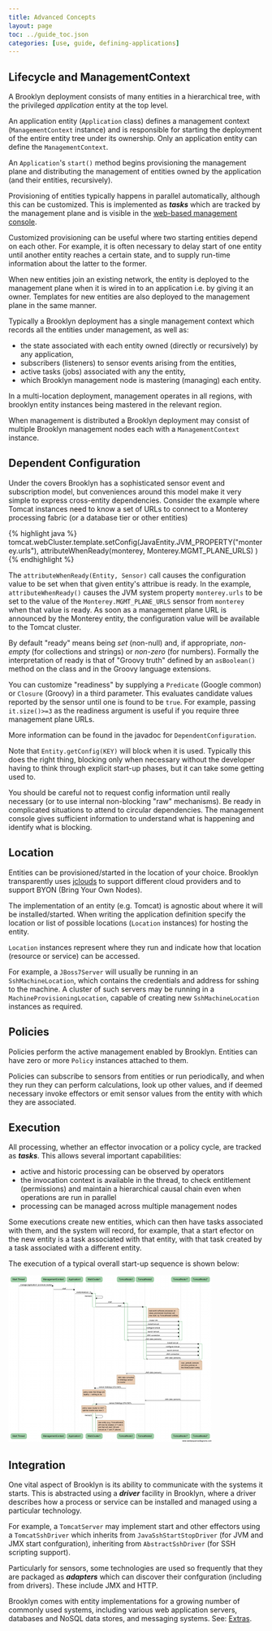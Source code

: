 ```yaml
---
title: Advanced Concepts
layout: page
toc: ../guide_toc.json
categories: [use, guide, defining-applications]
---
```


Lifecycle and ManagementContext
-------------------------------

A Brooklyn deployment consists of many entities in a hierarchical tree, with  the privileged *application* entity at the top level.

An application entity (``Application`` class) defines a management context  (``ManagementContext`` instance) and is responsible for starting the deployment of the entire entity tree under its ownership. Only an application entity can define the ``ManagementContext``.

An ``Application``'s ``start()`` method begins provisioning the management plane and distributing the management of entities owned by the application (and their entities, recursively). 

Provisioning of entities typically happens in parallel automatically,
although this can be customized. This is implemented as ***tasks*** which are tracked by the management plane and is visible in the [web-based management console]({{site.url}}/use/guide/management/index.html#console).

Customized provisioning can be useful where two starting entities depend on each other. For example, it is often necessary to delay start of one entity until another entity reaches a certain state, and to supply run-time information about the latter to the former.

When new entities join an existing network, the entity is deployed to the management plane when it is wired in to an application i.e. by giving it an owner. Templates for new entities are also deployed to the management plane in the same manner.

Typically a Brooklyn deployment has a single management context which records all the entities under management, as well as:

*	the state associated with each entity owned (directly or recursively) by any application,
*	subscribers (listeners) to sensor events arising from the entities,
*	active tasks (jobs) associated with any the entity,
*	which Brooklyn management node is mastering (managing) each entity.


In a multi-location deployment, management operates in all regions, with brooklyn entity instances being mastered in the relevant region.

When management is distributed a Brooklyn deployment may consist of multiple Brooklyn management nodes each with a ``ManagementContext`` instance.

<!-- TODO - Clarify the following statements.
The management context entity forms part of the management plane. The management plane is responsible for the distribution of the ``Entity`` instances across multiple machines and multiple locations, tracking the transfer of events (subscriptions) between ``Entity`` instances, and the execution of tasks (often initiated by management policies).

-->


Dependent Configuration
-----------------------

Under the covers Brooklyn has a sophisticated sensor event and subscription model, but conveniences around this model make it very simple to express  cross-entity dependencies. Consider the example where Tomcat instances need to know a set of URLs to connect to a Monterey processing fabric (or a database tier or other entities)

{% highlight java %}
tomcat.webCluster.template.setConfig(JavaEntity.JVM_PROPERTY("monterey.urls"),
	attributeWhenReady(monterey, Monterey.MGMT_PLANE_URLS)
)
{% endhighlight %}

The ``attributeWhenReady(Entity, Sensor)`` call causes the configuration value to be set when that given entity's attribue is ready. 
In the example, ``attributeWhenReady()`` causes the JVM system property ``monterey.urls`` to be set to the value of the ``Monterey.MGMT_PLANE_URLS`` sensor from ``monterey`` when that value is ready. As soon as a management plane URL is announced by the Monterey entity, the configuration value will be available to the Tomcat cluster. 

By default "ready" means being *set* (non-null) and, if appropriate, *non-empty* (for collections and strings) or *non-zero* (for numbers). Formally the interpretation of ready is that of "Groovy truth" defined by an ``asBoolean()`` method on the class and in the Groovy language extensions. 

You can customize "readiness" by supplying a ``Predicate`` (Google common) or ``Closure`` (Groovy) in a third parameter. This evaluates candidate values reported by the sensor until one is found to be ``true``. For
example, passing ``it.size()>=3`` as the readiness argument is useful if you require three management plane URLs.

<!---
TODO Is this a duplicate thought? You can transform the attribute value with a Function (Google) or Closure to set the config to something different.
-->

More information can be found in the javadoc for ``DependentConfiguration``.

Note that ``Entity.getConfig(KEY)`` will block when it is used. Typically
this does the right thing, blocking only when necessary without the developer having to think through explicit start-up phases, but it can take some getting used to.

You should be careful not to request config information until really necessary (or to use internal non-blocking "raw" mechanisms). Be ready in complicated situations to attend to circular dependencies. The management console gives sufficient information to understand what is happening and identify what is blocking.

Location
--------
<!-- TODO, Clarify is how geographical location works.
-->

Entities can be provisioned/started in the location of your choice. Brooklyn transparently uses [jclouds](http://www.jclouds.org) to support different cloud providers and to support BYON (Bring Your Own Nodes). 

The implementation of an entity (e.g. Tomcat) is agnostic about where it will be installed/started. When writing the application definition specify the location or list of possible locations (``Location`` instances) for hosting the entity.

``Location`` instances represent where they run and indicate how that location (resource or service) can be accessed.

For example, a ``JBoss7Server`` will usually be running in an ``SshMachineLocation``, which contains the credentials and address for sshing to the machine. A cluster of such servers may be running in a ``MachineProvisioningLocation``, capable of creating new ``SshMachineLocation`` instances as required.

<!-- TODO, incorporate the following.

The idea is that you could specify the location as AWS and also supply an image id. You could configure the Tomcat entity accordingly: specify the path if the image already has Tomcat installed, or specify that Tomcat must be downloaded/installed. Entities typically use _drivers_ (such as SSH-based) to install, start, and interact with their corresponding real-world instance. 
-->

Policies
--------
Policies perform the active management enabled by Brooklyn. Entities can have zero or more ``Policy`` instances attached to them. 

Policies can subscribe to sensors from entities or run periodically, and
when they run they can perform calculations, look up other values, and if deemed necessary invoke effectors or emit sensor values from the entity with which they are associated.

Execution
---------

All processing, whether an effector invocation or a policy cycle, are tracked as ***tasks***. This allows several important capabilities:

*	active and historic processing can be observed by operators
*	the invocation context is available in the thread, to check entitlement (permissions) and maintain a
hierarchical causal chain even when operations are run in parallel
*	processing can be managed across multiple management nodes

Some executions create new entities, which can then have tasks associated with them, and the system will record, for example, that a start efector on the new entity is a task associated with that entity, with that task
created by a task associated with a different entity.

The execution of a typical overall start-up sequence is shown below:

[![Brooklyn Flow Diagram](brooklyn-flow-websequencediagrams.com-w400.png "Brooklyn Flow Diagram" )](brooklyn-flow-websequencediagrams.com.png)


## Integration

One vital aspect of Brooklyn is its ability to communicate with the systems it starts. This is abstracted using a ***driver*** facility in Brooklyn, where a
driver describes how a process or service can be installed and managed using a particular technology.

For example, a ``TomcatServer`` may implement start and other effectors using a ``TomcatSshDriver`` which inherits from ``JavaSshStartStopDriver`` (for JVM and JMX start confguration), inheriting from ``AbstractSshDriver``
(for SSH scripting support).

Particularly for sensors, some technologies are used so frequently that they are
packaged as ***adapters*** which can discover their confguration (including from drivers). These include JMX and HTTP.

Brooklyn comes with entity implementations for a growing number of commonly used systems, including various web application servers, databases and NoSQL data stores, and messaging systems. See: [Extras]({{site.url}}/use/guide/extras/index.html).


